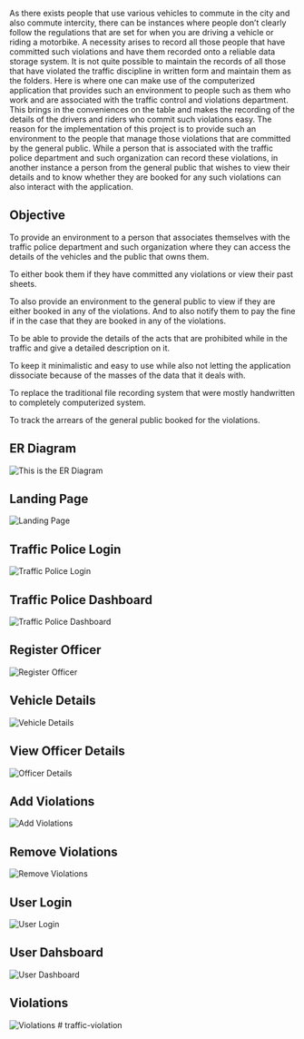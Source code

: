 As there exists people that use various vehicles to commute in the city and also commute intercity, there can be instances where people don’t clearly follow the regulations that are set for when you are driving a vehicle or riding a motorbike. A necessity arises to record all those people that have committed such violations and have them recorded onto a reliable data storage system. It is not quite possible to maintain the records of all those that have violated the traffic discipline in written form and maintain them as the folders. Here is where one can make use of the computerized application that provides such an environment to people such as them who work and are associated with the traffic control and violations department. This brings in the conveniences on the table and makes the recording of the details of the drivers and riders who commit such violations easy.
The reason for the implementation of this project is to provide such an environment to the people that manage those violations that are committed by the general public. While a person that is associated with the traffic police department and such organization can record these violations, in another instance a person from the general public that wishes to view their details and to know whether they are booked for any such violations can also interact with the application.

## Objective

To provide an environment to a person that associates themselves with the traffic police department and such organization where they can access the details of the vehicles and the public that owns them.

To either book them if they have committed any violations or view their past sheets.

To also provide an environment to the general public to view if they are either booked in any of the violations. And to also notify them to pay the fine if in the case that they are booked in any of the violations.

To be able to provide the details of the acts that are prohibited while in the traffic and give a detailed description on it.

To keep it minimalistic and easy to use while also not letting the application dissociate because of the masses of the data that it deals with.

To replace the traditional file recording system that were mostly handwritten to completely computerized system.

To track the arrears of the general public booked for the violations.


## ER Diagram

![This is the ER Diagram](https://github.com/Nah-Ki/traffic-violation/blob/main/pjkt-rsc/dbms_mini_project.jpg?raw=true)

## Landing Page

![Landing Page](https://github.com/Nah-Ki/traffic-violation/blob/main/pjkt-rsc/landingpage.jpg?raw=true)

## Traffic Police Login

![Traffic Police Login](https://github.com/Nah-Ki/traffic-violation/blob/main/pjkt-rsc/traffic_police_login_page.jpg?raw=true)

## Traffic Police Dashboard

![Traffic Police Dashboard](https://github.com/Nah-Ki/traffic-violation/blob/main/pjkt-rsc/traffic_police_dashboard.jpg?raw=true)

## Register Officer

![Register Officer](https://github.com/Nah-Ki/traffic-violation/blob/main/pjkt-rsc/register_officer.jpg?raw=true)

## Vehicle Details

![Vehicle Details](https://github.com/Nah-Ki/traffic-violation/blob/main/pjkt-rsc/vehicle_details.jpg?raw=true)


## View Officer Details

![Officer Details](https://github.com/Nah-Ki/traffic-violation/blob/main/pjkt-rsc/traffic_police_dets.jpg?raw=true)

## Add Violations

![Add Violations](https://github.com/Nah-Ki/traffic-violation/blob/main/pjkt-rsc/addpplwhoviolated.jpg?raw=true)

## Remove Violations

![Remove Violations](https://github.com/Nah-Ki/traffic-violation/blob/main/pjkt-rsc/rmviolations.jpg?raw=true)

## User Login

![User Login](https://github.com/Nah-Ki/traffic-violation/blob/main/pjkt-rsc/user_login_page.jpg?raw=true)

## User Dahsboard

![User Dashboard](https://github.com/Nah-Ki/traffic-violation/blob/main/pjkt-rsc/user_dashboard.jpg?raw=true)

## Violations

![Violations](https://github.com/Nah-Ki/traffic-violation/blob/main/pjkt-rsc/violations.jpg?raw=true)
#   t r a f f i c - v i o l a t i o n 
 
 